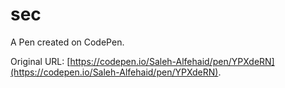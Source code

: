 # sec

A Pen created on CodePen.

Original URL: [https://codepen.io/Saleh-Alfehaid/pen/YPXdeRN](https://codepen.io/Saleh-Alfehaid/pen/YPXdeRN).

